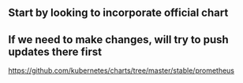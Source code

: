 ## Start by looking to incorporate official chart
## If we need to make changes, will try to push updates there first

https://github.com/kubernetes/charts/tree/master/stable/prometheus
